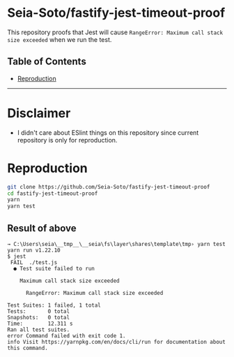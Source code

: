 # Seia-Soto/fastify-jest-timeout-proof

This repository proofs that Jest will cause `RangeError: Maximum call stack size exceeded` when we run the test.

## Table of Contents

- [Reproduction](#reproduction)

----

# Disclaimer

- I didn't care about ESlint things on this repository since current repository is only for reproduction.

# Reproduction

```sh
git clone https://github.com/Seia-Soto/fastify-jest-timeout-proof
cd fastify-jest-timeout-proof
yarn
yarn test
```

## Result of above

```
→ C:\Users\seia\__tmp__\__seia\fs\layer\shares\template\tmp› yarn test
yarn run v1.22.10
$ jest
 FAIL  ./test.js
  ● Test suite failed to run

    Maximum call stack size exceeded

      RangeError: Maximum call stack size exceeded

Test Suites: 1 failed, 1 total
Tests:       0 total
Snapshots:   0 total
Time:        12.311 s
Ran all test suites.
error Command failed with exit code 1.
info Visit https://yarnpkg.com/en/docs/cli/run for documentation about this command.
```
